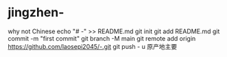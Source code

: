 # jingzhen-
why not Chinese 
echo "# -" >> README.md 
git init 
git add README.md 
git commit -m "first commit" 
git branch -M main 
git remote add origin https://github.com/laosepi2045/-.git
 git push - u 原产地主要
